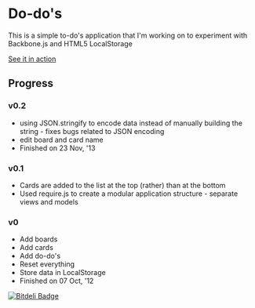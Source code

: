 # Do-do's
This is a simple to-do's application that I'm working on to experiment with Backbone.js and HTML5 LocalStorage

[See it in action](http://maheshj.com:48389)

## Progress

### v0.2

* using JSON.stringify to encode data instead of manually building the string - fixes bugs related to JSON encoding
* edit board and card name
* Finished on 23 Nov, '13

### v0.1

* Cards are added to the list at the top (rather) than at the bottom
* Used require.js to create a modular application structure - separate views and models

### v0

* Add boards
* Add cards
* Add do-do's
* Reset everything
* Store data in LocalStorage
* Finished on 07 Oct, '12

[![Bitdeli Badge](https://d2weczhvl823v0.cloudfront.net/maheshj567/do-dos/trend.png)](https://bitdeli.com/free "Bitdeli Badge")

